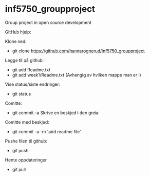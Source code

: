 # inf5750_groupproject
Group project in open source development

GitHub hjelp: 

Klone ned:
* git clone https://github.com/hannarognerud/inf5750_groupproject

Legge til på github:
* git add Readme.txt
* git add week1/Readme.txt
(Avhengig av hvilken mappe man er i)

Vise status/siste endringer:
* git status

Comitte:
* git commit –a
Skrive en beskjed i den greia


Comitte med beskjed:
* git commit -a -m 'add readme file'

Pushe filen til github:
* git push

Hente oppdateringer
* git pull
